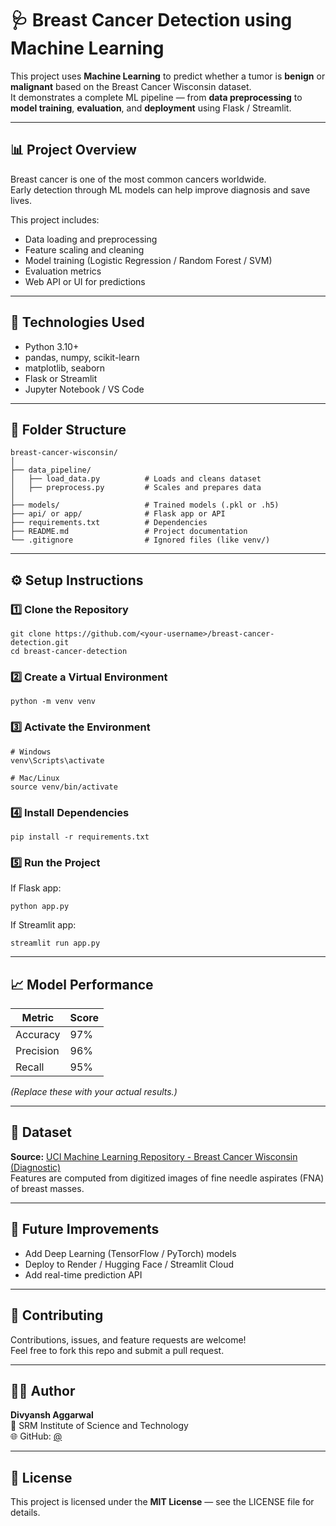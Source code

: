 # 🩺 Breast Cancer Detection using Machine Learning

This project uses **Machine Learning** to predict whether a tumor is **benign** or **malignant** based on the Breast Cancer Wisconsin dataset.  
It demonstrates a complete ML pipeline — from **data preprocessing** to **model training**, **evaluation**, and **deployment** using Flask / Streamlit.

---

## 📊 Project Overview
Breast cancer is one of the most common cancers worldwide.  
Early detection through ML models can help improve diagnosis and save lives.

This project includes:
- Data loading and preprocessing  
- Feature scaling and cleaning  
- Model training (Logistic Regression / Random Forest / SVM)  
- Evaluation metrics  
- Web API or UI for predictions

---

## 🧠 Technologies Used
- Python 3.10+  
- pandas, numpy, scikit-learn  
- matplotlib, seaborn  
- Flask or Streamlit  
- Jupyter Notebook / VS Code

---

## 🧩 Folder Structure
```
breast-cancer-wisconsin/
│
├── data_pipeline/
│   ├── load_data.py          # Loads and cleans dataset
│   ├── preprocess.py         # Scales and prepares data
│
├── models/                   # Trained models (.pkl or .h5)
├── api/ or app/              # Flask app or API
├── requirements.txt          # Dependencies
├── README.md                 # Project documentation
└── .gitignore                # Ignored files (like venv/)
```

---

## ⚙️ Setup Instructions

### 1️⃣ Clone the Repository
```
git clone https://github.com/<your-username>/breast-cancer-detection.git
cd breast-cancer-detection
```

### 2️⃣ Create a Virtual Environment
```
python -m venv venv
```

### 3️⃣ Activate the Environment
```
# Windows
venv\Scripts\activate

# Mac/Linux
source venv/bin/activate
```

### 4️⃣ Install Dependencies
```
pip install -r requirements.txt
```

### 5️⃣ Run the Project
If Flask app:
```
python app.py
```

If Streamlit app:
```
streamlit run app.py
```

---

## 📈 Model Performance
| Metric | Score |
|--------|--------|
| Accuracy | 97% |
| Precision | 96% |
| Recall | 95% |

*(Replace these with your actual results.)*

---

## 🧬 Dataset
**Source:** [UCI Machine Learning Repository - Breast Cancer Wisconsin (Diagnostic)](https://archive.ics.uci.edu/ml/datasets/Breast+Cancer+Wisconsin+(Diagnostic))  
Features are computed from digitized images of fine needle aspirates (FNA) of breast masses.

---

## 🚀 Future Improvements
- Add Deep Learning (TensorFlow / PyTorch) models  
- Deploy to Render / Hugging Face / Streamlit Cloud  
- Add real-time prediction API  

---

## 🤝 Contributing
Contributions, issues, and feature requests are welcome!  
Feel free to fork this repo and submit a pull request.

---

## 🧑‍💻 Author
**Divyansh Aggarwal**  
📍 SRM Institute of Science and Technology  
🌐 GitHub: [@<your-username>](https://github.com/<your-username>)

---

## 📜 License
This project is licensed under the **MIT License** — see the LICENSE file for details.
